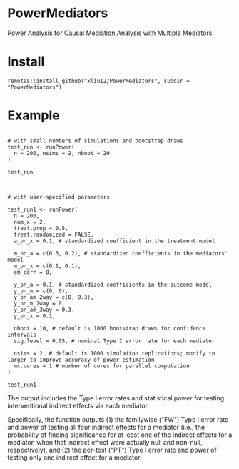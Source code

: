 # PowerMediators
Power Analysis for Causal Mediation Analysis with Multiple Mediators


# Install
```{r}
remotes::install_github("xliu12/PowerMediators", subdir = "PowerMediators")
```

# Example

```{r}

# with small numbers of simulations and bootstrap draws
test_run <- runPower(
  n = 200, nsims = 2, nboot = 20
)

test_run



# with user-specified parameters

test_run1 <- runPower(
  n = 200, 
  num_x = 2,
  treat.prop = 0.5,
  treat.randomized = FALSE,
  a_on_x = 0.1, # standardized coefficient in the treatment model
  
  m_on_a = c(0.3, 0.2), # standardized coefficients in the mediators' model
  m_on_x = c(0.1, 0.1),
  em_corr = 0,
  
  y_on_a = 0.1, # standardized coefficients in the outcome model
  y_on_m = c(0, 0),
  y_on_am_2way = c(0, 0.3),
  y_on_m_2way = 0,
  y_on_am_3way = 0.3,
  y_on_x = 0.1,
  
  nboot = 10, # default is 1000 bootstrap draws for confidence intervals
  sig.level = 0.05, # nominal Type I error rate for each mediator
  
  nsims = 2, # default is 1000 simulaiton replications; modify to larger to improve accuracy of power estimation
  mc.cores = 1 # number of cores for parallel computation
)

test_run1

```

The output includes the Type I error rates and statistical power for testing interventional indirect effects via each mediator.  

Specifically, the function outputs (1) the familywise ("FW") Type I error rate and power of testing all four indirect effects for a mediator (i.e., the probability of  finding significance for at least one of the indirect effects for a mediator, when that indirect effect were actually null and non-null, respectively), and (2) the per-test ("PT") Type I error rate and power of testing only one indirect effect for a mediator.  



